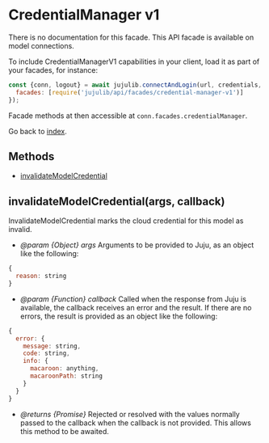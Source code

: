 <!---
NOTE: this file has been generated by the doc command in js-libjuju
on Tue 2018/11/27 16:23:14 UTC. Do not manually edit this file.
--->
# CredentialManager v1

There is no documentation for this facade.
This API facade is available on model connections.

To include CredentialManagerV1 capabilities in your client, load it as
part of your facades, for instance:
```javascript
const {conn, logout} = await jujulib.connectAndLogin(url, credentials, {
  facades: [require('jujulib/api/facades/credential-manager-v1')]
});
```
Facade methods at then accessible at `conn.facades.credentialManager`.

Go back to [index](index.md).

## Methods
- [invalidateModelCredential](#invalidateModelCredentialargs-callback)

## invalidateModelCredential(args, callback)
InvalidateModelCredential marks the cloud credential for this model as
    invalid.

- *@param {Object} args* Arguments to be provided to Juju, as an object like
  the following:
```javascript
{
  reason: string
}
```
- *@param {Function} callback* Called when the response from Juju is available,
  the callback receives an error and the result. If there are no errors, the
  result is provided as an object like the following:
```javascript
{
  error: {
    message: string,
    code: string,
    info: {
      macaroon: anything,
      macaroonPath: string
    }
  }
}
```
- *@returns {Promise}* Rejected or resolved with the values normally passed to
  the callback when the callback is not provided.
  This allows this method to be awaited.
